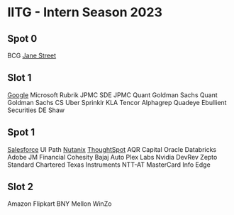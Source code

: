 # IITG - Intern Season 2023

## Spot 0

BCG
[Jane Street](./Jane%20Street/)

## Slot 1

[Google](./Google/)
Microsoft
Rubrik
JPMC SDE
JPMC Quant
Goldman Sachs Quant
Goldman Sachs CS
Uber
Sprinklr
KLA Tencor
Alphagrep
Quadeye
Ebullient Securities
DE Shaw

## Spot 1

[Salesforce](./Salesforce/)
UI Path
[Nutanix](./Nutanix/)
[ThoughtSpot](./ThoughtSpot/)
AQR Capital
Oracle
Databricks
Adobe
JM Financial
Cohesity
Bajaj Auto
Plex Labs
Nvidia
DevRev
Zepto
Standard Chartered
Texas Instruments
NTT-AT
MasterCard
Info Edge

## Slot 2

Amazon
Flipkart
BNY Mellon
WinZo